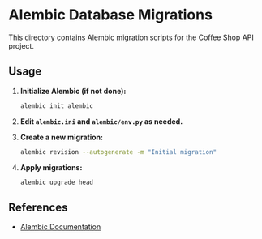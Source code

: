 # Alembic Database Migrations

This directory contains Alembic migration scripts for the Coffee Shop API project.

## Usage

1. **Initialize Alembic (if not done):**
   ```bash
   alembic init alembic
   ```

2. **Edit `alembic.ini` and `alembic/env.py` as needed.**

3. **Create a new migration:**
   ```bash
   alembic revision --autogenerate -m "Initial migration"
   ```

4. **Apply migrations:**
   ```bash
   alembic upgrade head
   ```

## References
- [Alembic Documentation](https://alembic.sqlalchemy.org/en/latest/)
